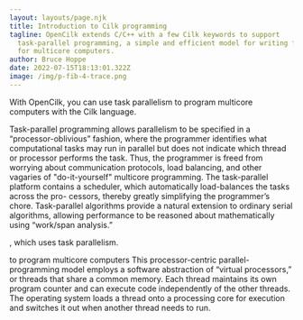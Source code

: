 ```yaml
---
layout: layouts/page.njk
title: Introduction to Cilk programming
tagline: OpenCilk extends C/C++ with a few Cilk keywords to support
  task-parallel programming, a simple and efficient model for writing fast code
  for multicore computers.
author: Bruce Hoppe
date: 2022-07-15T18:13:01.322Z
image: /img/p-fib-4-trace.png
---
```

With OpenCilk, you can use task parallelism to program multicore computers with the Cilk language.

Task-parallel programming allows parallelism to be specified in a “processor-oblivious” fashion, where the programmer identifies what computational tasks may
run in parallel but does not indicate which thread or processor performs the task.
Thus, the programmer is freed from worrying about communication protocols, load
balancing, and other vagaries of "do-it-yourself" multicore programming. The task-parallel platform
contains a scheduler, which automatically load-balances the tasks across the pro-
cessors, thereby greatly simplifying the programmer’s chore. Task-parallel algorithms provide a natural extension to ordinary serial algorithms, allowing performance to be reasoned about mathematically using “work/span analysis.”

, which uses task parallelism.

 to program multicore computers  This processor-centric parallel-programming model employs a software abstraction of “virtual
processors,” or threads that share a common memory. Each thread maintains its
own program counter and can execute code independently of the other threads. The
operating system loads a thread onto a processing core for execution and switches
it out when another thread needs to run.